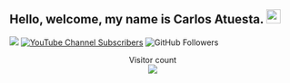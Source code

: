 <h2> Hello, welcome, my name is Carlos Atuesta. <img src="https://github.com/souvikguria98/souvikguria98/blob/master/Hi.gif" width="25"></h2>


[![](https://img.shields.io/badge/Gmail-carlosatuesta.2000@gmail.com-red)](https://mail.google.com/mail/u/0/?tab=km#inbox)
[![YouTube Channel Subscribers](https://img.shields.io/youtube/channel/subscribers/UC0ZtYJzGTxfb20ygbhcIsFA?style=social)](https://www.youtube.com/channel/UC0ZtYJzGTxfb20ygbhcIsFA)
![GitHub Followers](https://img.shields.io/github/followers/CarlosAtuesta03?style=social)



<p align="center"> 
  Visitor count<br>
  <img src="https://profile-counter.glitch.me/CarlosAtuesta03/count.svg" />
</p>
